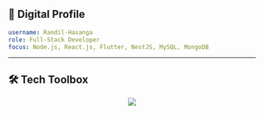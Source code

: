 ## 🧬 Digital Profile

```yaml
username: Randil-Hasanga
role: Full-Stack Developer
focus: Node.js, React.js, Flutter, NestJS, MySQL, MongoDB
```

---

## 🛠️ Tech Toolbox

<p align="center">
  <img src="https://skillicons.dev/icons?i=html,css,js,mongodb,expressjs,react,nodejs,nestjs,tailwind,flutter,firebase,vscode,github,postman,mysql" />
</p>

